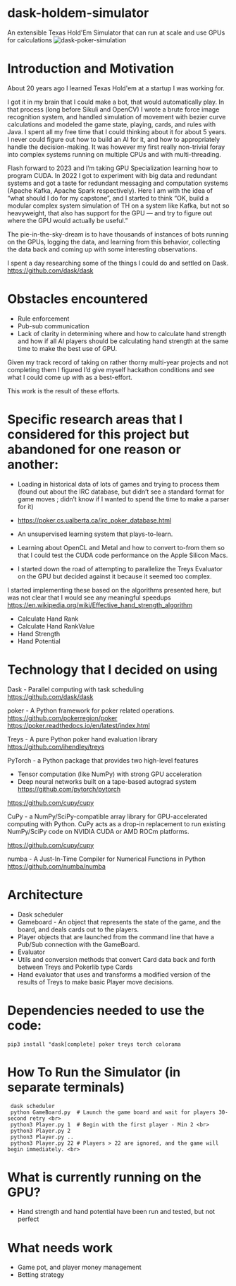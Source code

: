 # dask-holdem-simulator
An extensible Texas Hold'Em Simulator that can run at scale and use GPUs for calculations
![dask-poker-simulation](https://github.com/dsowsy/dask-holdem-simulator/assets/978118/c2b58b58-32d3-4848-b4b7-c768b4e2a1e4)

# Introduction and Motivation

About 20 years ago I learned Texas Hold'em at a startup I was working for. 

I got it in my brain that I could make a bot, that would automatically play. 
In that process (long before Sikuli and OpenCV) I wrote a brute force image recognition
system, and handled simulation of movement with bezier curve calculations and modeled
the game state, playing, cards, and rules with Java. I spent all my free time that I could thinking about it for about 5 years. I never could figure out how to build an AI for it, and how to appropriately handle the decision-making. It was however my first really non-trivial foray into complex systems running on multiple CPUs and with multi-threading. 

Flash forward to 2023 and I’m taking GPU Specialization learning how to program CUDA.
In 2022 I got to experiment with big data and redundant systems and got a taste for redundant
messaging and computation systems (Apache Kafka, Apache Spark respectively). Here I am with
the idea of “what should I do for my capstone”, and I started to think “OK, build a modular complex system simulation of TH on a system like Kafka, but not so heavyweight, that also has
support for the GPU — and try to figure out where the GPU would actually be useful.”

The pie-in-the-sky-dream is to have thousands of instances of bots running on the GPUs, 
logging the data, and learning from this behavior, collecting the data back and coming up
with some interesting observations. 

I spent a day researching some of the things I could do and settled on Dask. 
https://github.com/dask/dask

# Obstacles encountered
- Rule enforcement
- Pub-sub communication
- Lack of clarity in determining where and how to calculate hand strength and how if all AI players should be calculating hand strength at the same time to make the best use of GPU.

Given my track record of taking on rather thorny multi-year projects and not completing them I figured I’d give myself hackathon conditions and see what I could come up with as a best-effort. 

This work is the result of these efforts. 

# Specific research areas that I considered for this project but abandoned for one reason or another:
 
- Loading in historical data of lots of games and trying to process them (found out about the IRC database, but didn’t see a standard format for game moves ; didn’t know if I wanted to spend the time to make a parser for it)
- https://poker.cs.ualberta.ca/irc_poker_database.html

- An unsupervised learning system that plays-to-learn. 
- Learning about OpenCL and Metal and how to convert to-from them so that I could test the CUDA code performance on the Apple Silicon Macs. 
- I started down the road of attempting to parallelize the Treys Evaluator on the GPU but decided against it because it seemed too complex. 

I started implementing these based on the algorithms presented here, but was not clear
that I would see any meaningful speedups
https://en.wikipedia.org/wiki/Effective_hand_strength_algorithm

- Calculate Hand Rank
- Calculate Hand RankValue
- Hand Strength
- Hand Potential

# Technology that I decided on using
Dask - Parallel computing with task scheduling
https://github.com/dask/dask

poker - A Python framework for poker related operations.
https://github.com/pokerregion/poker
https://poker.readthedocs.io/en/latest/index.html

Treys - A pure Python poker hand evaluation library
https://github.com/ihendley/treys


PyTorch -  a Python package that provides two high-level features
* Tensor computation (like NumPy) with strong GPU acceleration
* Deep neural networks built on a tape-based autograd system
https://github.com/pytorch/pytorch

https://github.com/cupy/cupy

CuPy -  a NumPy/SciPy-compatible array library for GPU-accelerated computing with Python. CuPy acts as a drop-in replacement to run existing NumPy/SciPy code on NVIDIA CUDA or AMD ROCm platforms.

https://github.com/cupy/cupy

numba - A Just-In-Time Compiler for Numerical Functions in Python
https://github.com/numba/numba


# Architecture
- Dask scheduler
- Gameboard - An object that represents the state of the game, and the board, and deals cards out to the players. 
- Player objects that are launched from the command line that have a Pub/Sub connection with the GameBoard. 
- Evaluator
- Utils and conversion methods that convert Card data back and forth between Treys and Pokerlib type Cards
- Hand evaluator that uses and transforms a modified version of the results of Treys to make basic Player move decisions. 


# Dependencies needed to use the code: 
```pip3 install "dask[complete] poker treys torch colorama```

# How To Run the Simulator (in separate terminals)
```
 dask scheduler
 python GameBoard.py  # Launch the game board and wait for players 30-second retry <br>
 python3 Player.py 1  # Begin with the first player - Min 2 <br>
 python3 Player.py 2 
 python3 Player.py ..
 python3 Player.py 22 # Players > 22 are ignored, and the game will begin immediately. <br>
```

# What is currently running on the GPU?
- Hand strength and hand potential have been run and tested, but not perfect

# What needs work
- Game pot, and player money management
- Betting strategy
